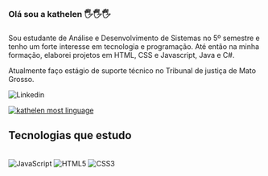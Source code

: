 
### Olá sou a kathelen  🖐️🖐️🖐️
###
Sou estudante de Análise e Desenvolvimento de Sistemas no 5º semestre e tenho um forte interesse em tecnologia e programação. Até então na minha formação, elaborei projetos em HTML, CSS e Javascript, Java e C#.

Atualmente faço estágio de suporte técnico no Tribunal de justiça de Mato Grosso.

![Linkedin](https://img.shields.io/badge/LinkedIn-0077B5?style=for-the-badge&logo=linkedin&logoColor=)

[![kathelen most linguage](https://github-readme-stats.vercel.app/api/top-langs/?username=kathelensantos&layout=donut)](https://github.com/kathelensantos/github-readme-stats)

## Tecnologias que  estudo

<div stule ="display: inline_block"><br/>
<div style="display: inline-block; text-align: center;">
  <img alt="JavaScript" src="https://img.shields.io/badge/JavaScript-F7DF1E?style=for-the-badge&logo=javascript&logoColor=black" />
 <img alt="HTML5" src="https://img.shields.io/badge/HTML5-E34F26?style=for-the-badge&logo=html5&logoColor=white" />
  <img alt="CSS3" src="https://img.shields.io/badge/CSS3-1572B6?style=for-the-badge&logo=css3&logoColor=white" />
</div>

</div>
